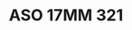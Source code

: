 ---
title: ASO 17MM 321
date: 
draft: false

# descripcion
description : Anillo de plata 925.

materials: Plata 1036

color: 

dimensions: 17mm diámetro

code: 05-23-1710

type: "Anillos"

categories: []

price: $7.590,00

price_eftvo: $6.450,00

# Images
# first image will be shown in the product page
images:
  # - image: "images/path_to_image"
  # La ubicacion de las imagenes es imagenes/Anillos/Anillos.Solo Plata/05-23-1710-aso-17mm-321
  - image: "./images/anillos/solo_plata/05-23-1710-aso-17mm-321.jpg"
---